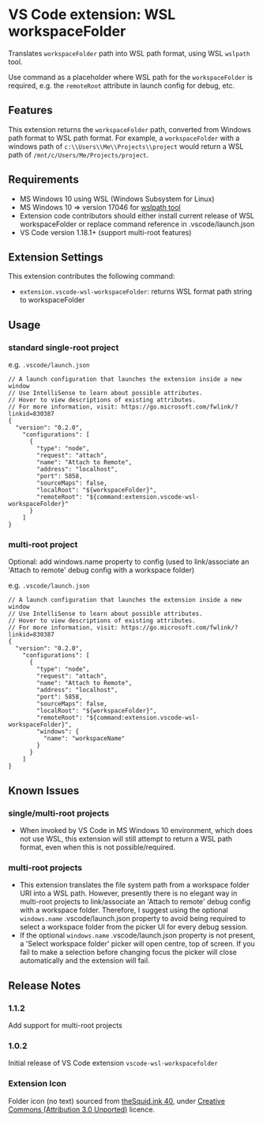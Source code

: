 # VS Code extension: WSL workspaceFolder

Translates `workspaceFolder` path into WSL path format, using WSL `wslpath` tool.

Use command as a placeholder where WSL path for the `workspaceFolder` is required, e.g. the `remoteRoot` attribute in launch config for debug, etc.

## Features

This extension returns the `workspaceFolder` path, converted from Windows path format to WSL path format. For example, a `workspaceFolder` with a windows path of `c:\\Users\\Me\\Projects\\project` would return a WSL path of `/mnt/c/Users/Me/Projects/project`.

## Requirements

- MS Windows 10 using WSL (Windows Subsystem for Linux)
- MS Windows 10 => version 17046 for [wslpath tool](https://github.com/MicrosoftDocs/WSL/blob/master/WSL/release-notes.md#build-17046)
- Extension code contributors should either install current release of WSL workspaceFolder or replace command reference in .vscode/launch.json
- VS Code version 1.18.1+ (support multi-root features)

## Extension Settings

This extension contributes the following command:

- `extension.vscode-wsl-workspaceFolder`: returns WSL format path string to workspaceFolder

## Usage

### standard single-root project

e.g. `.vscode/launch.json`

```
// A launch configuration that launches the extension inside a new window
// Use IntelliSense to learn about possible attributes.
// Hover to view descriptions of existing attributes.
// For more information, visit: https://go.microsoft.com/fwlink/?linkid=830387
{
  "version": "0.2.0",
    "configurations": [
      {
        "type": "node",
        "request": "attach",
        "name": "Attach to Remote",
        "address": "localhost",
        "port": 5858,
        "sourceMaps": false,
        "localRoot": "${workspaceFolder}",
        "remoteRoot": "${command:extension.vscode-wsl-workspaceFolder}"
      }
    ]
}
```

### multi-root project

Optional: add windows.name property to config (used to link/associate an 'Attach to remote' debug config with a workspace folder)

e.g. `.vscode/launch.json`

```
// A launch configuration that launches the extension inside a new window
// Use IntelliSense to learn about possible attributes.
// Hover to view descriptions of existing attributes.
// For more information, visit: https://go.microsoft.com/fwlink/?linkid=830387
{
  "version": "0.2.0",
    "configurations": [
      {
        "type": "node",
        "request": "attach",
        "name": "Attach to Remote",
        "address": "localhost",
        "port": 5858,
        "sourceMaps": false,
        "localRoot": "${workspaceFolder}",
        "remoteRoot": "${command:extension.vscode-wsl-workspaceFolder}",
        "windows": {
          "name": "workspaceName"
        }
      }
    ]
}
```

## Known Issues

### single/multi-root projects

- When invoked by VS Code in MS Windows 10 environment, which does not use WSL, this extension will still attempt to return a WSL path format, even when this is not possible/required.

### multi-root projects

- This extension translates the file system path from a workspace folder URI into a WSL path. However, presently there is no elegant way in multi-root projects to link/associate an 'Attach to remote' debug config with a workspace folder. Therefore, I suggest using the optional `windows.name` .vscode/launch.json property to avoid being required to select a workspace folder from the picker UI for every debug session.
- If the optional `windows.name` .vscode/launch.json property is not present, a 'Select workspace folder' picker will open centre, top of screen. If you fail to make a selection before changing focus the picker will close automatically and the extension will fail.

## Release Notes

### 1.1.2

Add support for multi-root projects

### 1.0.2

Initial release of VS Code extension `vscode-wsl-workspacefolder`

### Extension Icon

Folder icon (no text) sourced from [theSquid.ink 40](https://www.iconfinder.com/icons/416376/envelope_files_folder_interface_office_icon), under [Creative Commons (Attribution 3.0 Unported)](https://creativecommons.org/licenses/by/3.0/) licence.
